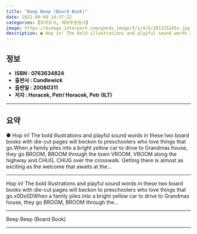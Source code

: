 ```yaml
---
title: "Beep Beep (Board Book)"
date: 2021-09-09 14:37:12
categories: [외국도서, 해외주문원서]
image: https://bimage.interpark.com/goods_image/5/1/4/5/201225145s.jpg
description: ● Hop in! The bold illustrations and playful sound words in these two board books with die-cut pages will beckon to preschoolers who love things that go.When a
---
```


## **정보**

- **ISBN : 0763634824**
- **출판사 : Candlewick**
- **출판일 : 20080311**
- **저자 : Horacek, Petr/ Horacek, Petr (ILT)**

------



## **요약**

●  Hop in! The bold illustrations and playful sound words in these two board books with die-cut pages will beckon to preschoolers who love things that go.When a family piles into a bright yellow car to drive to Grandmas house, they go BROOM, BROOM through the town VROOM, VROOM along the highway and CHUG, CHUG over the crosswalk. Getting there is almost as exciting as the welcome that awaits at the...

------

Hop in! The bold illustrations and playful sound words in these two board books with die-cut pages will beckon to preschoolers who love things that go.x0Dx0DWhen a family piles into a bright yellow car to drive to Grandmas house, they go BROOM, BROOM through the... 

------


Beep Beep (Board Book) 

------


